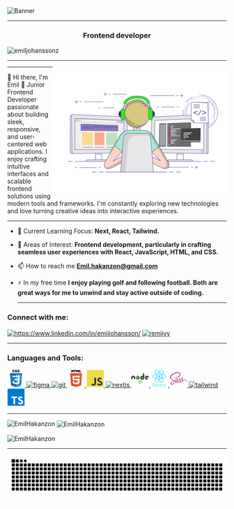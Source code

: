 ![Banner](https://raw.githubusercontent.com/EmilJohanssonz/EmilJohanssonz/main/githubBanner.png)


---

<h3 align="center">Frontend developer</h3>

<p align="left"> <img src="https://komarev.com/ghpvc/?username=emiljohanssonz&label=Profile%20views&color=1255f3&style=plastic" alt="emiljohanssonz" /> 

---
<img align="right" alt="Coding" width="400" src="https://raw.githubusercontent.com/devSouvik/devSouvik/master/gif3.gif">

---

</p>
👋 Hi there, I'm Emil
🚀 Junior Frontend Developer passionate about building sleek, responsive, and user-centered web applications. I enjoy crafting intuitive interfaces and scalable frontend solutions using modern tools and frameworks. I'm constantly exploring new technologies and love turning creative ideas into interactive experiences.

---

- 🌱 Current Learning Focus: **Next, React, Tailwind.**

- 📝 Areas of Interest: **Frontend development, particularly in crafting seamless user experiences with React, JavaScript, HTML, and CSS.**

- 📫 How to reach me **Emil.hakanzon@gmail.com**

- ⚡ In my free time **I enjoy playing golf and following football. Both are great ways for me to unwind and stay active outside of coding.**

  ---

<h3 align="left">Connect with me:</h3>
<p align="left">
<a href="https://linkedin.com/in/https://www.linkedin.com/in/emiijohansson/" target="blank"><img align="center" src="https://raw.githubusercontent.com/rahuldkjain/github-profile-readme-generator/master/src/images/icons/Social/linked-in-alt.svg" alt="https://www.linkedin.com/in/emiijohansson/" height="30" width="40" /></a>
<a href="https://discord.gg/remiiyy" target="blank"><img align="center" src="https://raw.githubusercontent.com/rahuldkjain/github-profile-readme-generator/master/src/images/icons/Social/discord.svg" alt="remiiyy" height="30" width="40" /></a>
 
</p>

---

<h3 align="left">Languages and Tools:</h3>
<p align="left"> <a href="https://www.w3schools.com/css/" target="_blank" rel="noreferrer"> <img src="https://raw.githubusercontent.com/devicons/devicon/master/icons/css3/css3-original-wordmark.svg" alt="css3" width="40" height="40"/> </a> <a href="https://www.figma.com/" target="_blank" rel="noreferrer"> <img src="https://www.vectorlogo.zone/logos/figma/figma-icon.svg" alt="figma" width="40" height="40"/> </a> <a href="https://git-scm.com/" target="_blank" rel="noreferrer"> <img src="https://www.vectorlogo.zone/logos/git-scm/git-scm-icon.svg" alt="git" width="40" height="40"/> </a> <a href="https://www.w3.org/html/" target="_blank" rel="noreferrer"> <img src="https://raw.githubusercontent.com/devicons/devicon/master/icons/html5/html5-original-wordmark.svg" alt="html5" width="40" height="40"/> </a> <a href="https://developer.mozilla.org/en-US/docs/Web/JavaScript" target="_blank" rel="noreferrer"> <img src="https://raw.githubusercontent.com/devicons/devicon/master/icons/javascript/javascript-original.svg" alt="javascript" width="40" height="40"/> </a> <a href="https://nextjs.org/" target="_blank" rel="noreferrer"> <img src="https://cdn.worldvectorlogo.com/logos/nextjs-2.svg" alt="nextjs" width="40" height="40"/> </a> <a href="https://nodejs.org" target="_blank" rel="noreferrer"> <img src="https://raw.githubusercontent.com/devicons/devicon/master/icons/nodejs/nodejs-original-wordmark.svg" alt="nodejs" width="40" height="40"/> </a> <a href="https://reactjs.org/" target="_blank" rel="noreferrer"> <img src="https://raw.githubusercontent.com/devicons/devicon/master/icons/react/react-original-wordmark.svg" alt="react" width="40" height="40"/> </a> <a href="https://sass-lang.com" target="_blank" rel="noreferrer"> <img src="https://raw.githubusercontent.com/devicons/devicon/master/icons/sass/sass-original.svg" alt="sass" width="40" height="40"/> </a> <a href="https://tailwindcss.com/" target="_blank" rel="noreferrer"> <img src="https://www.vectorlogo.zone/logos/tailwindcss/tailwindcss-icon.svg" alt="tailwind" width="40" height="40"/> </a> <a href="https://www.typescriptlang.org/" target="_blank" rel="noreferrer"> <img src="https://raw.githubusercontent.com/devicons/devicon/master/icons/typescript/typescript-original.svg" alt="typescript" width="40" height="40"/> </a> </p>

---

<p><img align="left" src="https://github-readme-stats.vercel.app/api/top-langs?username=EmilHakanzon&show_icons=true&theme=dark&locale=en&layout=compact" alt="EmilHakanzon" /></p>

<p>&nbsp;<img align="center" src="https://github-readme-stats.vercel.app/api?username=EmilHakanzon&show_icons=true&theme=dark&locale=en" alt="EmilHakanzon" /></p>

<p><img align="center" src="https://github-readme-streak-stats.herokuapp.com/?user=EmilHakanzon&theme=dark" alt="EmilHakanzon" /></p>

---

<picture>
  <source media="(prefers-color-scheme: dark)" srcset="https://raw.githubusercontent.com/EmilHakanzon/EmilHakanzon/output/github-snake-dark.svg" />
  <source media="(prefers-color-scheme: light)" srcset="https://raw.githubusercontent.com/EmilHakanzon/EmilHakanzon/output/github-snake.svg" />
  <img alt="github-snake" src="https://raw.githubusercontent.com/EmilHakanzon/EmilHakanzon/output/github-snake.svg" />
</picture>

